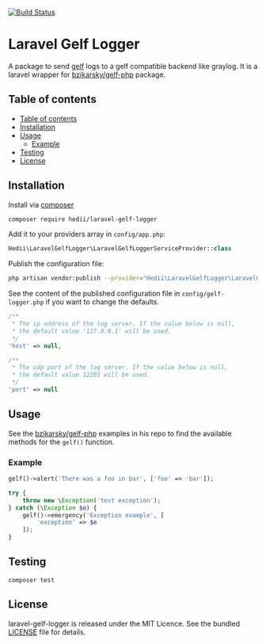 [![Build Status](https://travis-ci.org/hedii/laravel-gelf-logger.svg?branch=master)](https://travis-ci.org/hedii/laravel-gelf-logger)

# Laravel Gelf Logger

A package to send [gelf](http://docs.graylog.org/en/2.1/pages/gelf.html) logs to a gelf compatible backend like graylog. It is a laravel wrapper for [bzikarsky/gelf-php](https://github.com/bzikarsky/gelf-php) package.

## Table of contents

- [Table of contents](#table-of-contents)
- [Installation](#installation)
- [Usage](#usage)
  - [Example](#example)
- [Testing](#testing)
- [License](#license)

## Installation

Install via [composer](https://getcomposer.org/doc/00-intro.md)

```sh
composer require hedii/laravel-gelf-logger
```

Add it to your providers array in `config/app.php`:

```php
Hedii\LaravelGelfLogger\LaravelGelfLoggerServiceProvider::class
```

Publish the configuration file:

```sh
php artisan vendor:publish --provider="Hedii\LaravelGelfLogger\LaravelGelfLoggerServiceProvider"
```

See the content of the published configuration file in `config/gelf-logger.php` if you want to change the defaults.

```php
/**
 * The ip address of the log server. If the value below is null,
 * the default value '127.0.0.1' will be used.
 */
'host' => null,

/**
 * The udp port of the log server. If the value below is null,
 * the default value 12201 will be used.
 */
'port' => null
```

## Usage

See the [bzikarsky/gelf-php](https://github.com/bzikarsky/gelf-php/tree/master/examples) examples in his repo to find the available methods for the `gelf()` function.

### Example

```php
gelf()->alert('There was a foo in bar', ['foo' => 'bar']);
```

```php
try {
    throw new \Exception('test exception');
} catch (\Exception $e) {
    gelf()->emergency('Exception example', [
        'exception' => $e
    ]);
}
```

## Testing

```
composer test
```

## License

laravel-gelf-logger is released under the MIT Licence. See the bundled [LICENSE](https://github.com/hedii/laravel-gelf-logger/blob/master/LICENSE.md) file for details.